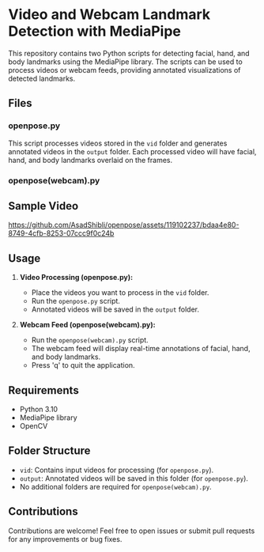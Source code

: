 # Video and Webcam Landmark Detection with MediaPipe

This repository contains two Python scripts for detecting facial, hand, and body landmarks using the MediaPipe library. The scripts can be used to process videos or webcam feeds, providing annotated visualizations of detected landmarks.

## Files

### openpose.py

This script processes videos stored in the `vid` folder and generates annotated videos in the `output` folder. Each processed video will have facial, hand, and body landmarks overlaid on the frames.

### openpose(webcam).py



## Sample Video 
https://github.com/AsadShibli/openpose/assets/119102237/bdaa4e80-8749-4cfb-8253-07ccc9f0c24b

## Usage

1. **Video Processing (openpose.py):**
    - Place the videos you want to process in the `vid` folder.
    - Run the `openpose.py` script.
    - Annotated videos will be saved in the `output` folder.

2. **Webcam Feed (openpose(webcam).py):**
    - Run the `openpose(webcam).py` script.
    - The webcam feed will display real-time annotations of facial, hand, and body landmarks.
    - Press 'q' to quit the application.

## Requirements

- Python 3.10
- MediaPipe library
- OpenCV

## Folder Structure

- `vid`: Contains input videos for processing (for `openpose.py`).
- `output`: Annotated videos will be saved in this folder (for `openpose.py`).
- No additional folders are required for `openpose(webcam).py`.

## Contributions

Contributions are welcome! Feel free to open issues or submit pull requests for any improvements or bug fixes.

